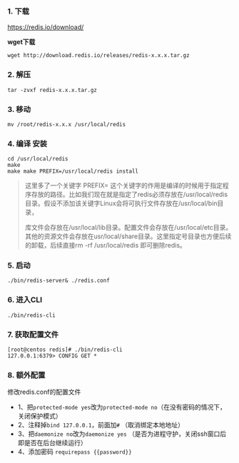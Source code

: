### 1. 下载
https://redis.io/download/

**wget下载**
```shell
wget http://download.redis.io/releases/redis-x.x.x.tar.gz
```

### 2. 解压
```shell
tar -zvxf redis-x.x.x.tar.gz
```


### 3. 移动
```shell
mv /root/redis-x.x.x /usr/local/redis
```

### 4. 编译 安装
```shell
cd /usr/local/redis
make
make make PREFIX=/usr/local/redis install
```
> 这里多了一个关键字 PREFIX= 这个关键字的作用是编译的时候用于指定程序存放的路径。比如我们现在就是指定了redis必须存放在/usr/local/redis目录。假设不添加该关键字Linux会将可执行文件存放在/usr/local/bin目录，
>
> 库文件会存放在/usr/local/lib目录。配置文件会存放在/usr/local/etc目录。其他的资源文件会存放在usr/local/share目录。这里指定号目录也方便后续的卸载，后续直接rm -rf /usr/local/redis 即可删除redis。

### 5. 启动
```shell
./bin/redis-server& ./redis.conf
```

### 6. 进入CLI
```shell
./bin/redis-cli
```

### 7. 获取配置文件
```shell
[root@centos redis]# ./bin/redis-cli 
127.0.0.1:6379> CONFIG GET *
```

### 8. 额外配置

修改redis.conf的配置文件
- 1、把`protected-mode yes`改为`protected-mode no`（在没有密码的情况下，关闭保护模式）
- 2、注释掉`bind 127.0.0.1`，前面加`#` （取消绑定本地地址）
- 3、把`daemonize no`改为`daemonize yes` （是否为进程守护，关闭ssh窗口后即是否在后台继续运行）
- 4、添加密码 `requirepass {{password}}`
